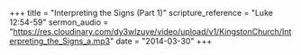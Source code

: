 +++
title = "Interpreting the Signs (Part 1)"
scripture_reference = "Luke 12:54-59"
sermon_audio = "https://res.cloudinary.com/dy3wlzuye/video/upload/v1/KingstonChurch/Interpreting_the_Signs_a.mp3"
date = "2014-03-30"
+++
